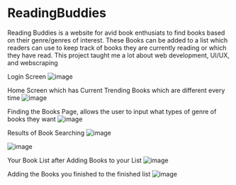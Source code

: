 # ReadingBuddies

Reading Buddies is a website for avid book enthusiats to find books based on their genre/genres of interest. These Books can be added to a list which readers can use to keep track of books they are currently reading or which they have read. 
This project taught me a lot about web development, UI/UX, and webscraping

Login Screen
![image](https://github.com/Vatsal101/ReadingBuddies/assets/49346771/20ac4c00-0284-460f-afe2-7d9a616ec0b7)

Home Screen which has Current Trending Books which are different every time
![image](https://github.com/Vatsal101/ReadingBuddies/assets/49346771/9b9dc2ae-fde6-48df-9a6a-81fc82c50e38)

Finding the Books Page, allows the user to input what types of genre of books they want
![image](https://github.com/Vatsal101/ReadingBuddies/assets/49346771/52277cda-5588-4ed6-8731-991deb7d2f76)

Results of Book Searching
![image](https://github.com/Vatsal101/ReadingBuddies/assets/49346771/4d668867-dc8a-4970-8390-dc776693266d)

![image](https://github.com/Vatsal101/ReadingBuddies/assets/49346771/cec882ee-87c0-498d-a7b5-fb9955069105)

Your Book List after Adding Books to your List
![image](https://github.com/Vatsal101/ReadingBuddies/assets/49346771/b45f9678-f86f-454b-845e-ebae4a0f3668)

Adding the Books you finished to the finished list
![image](https://github.com/Vatsal101/ReadingBuddies/assets/49346771/93494eec-0b32-4314-9cc6-656e41c403cb)

